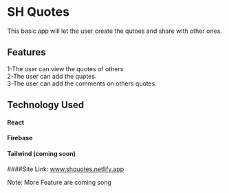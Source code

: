 # SH Quotes
This basic app will let the user create the qutoes and share with other ones.
## Features
1-The user can view the quotes of others <br />
2-The user can add the quptes.<br />
3-The user can add the comments on others quotes.<br />

## Technology Used
#### React
#### Firebase
#### Tailwind (coming soon)

####Site Link:
www.shquotes.netlify.app

Note:
More Feature are coming song
